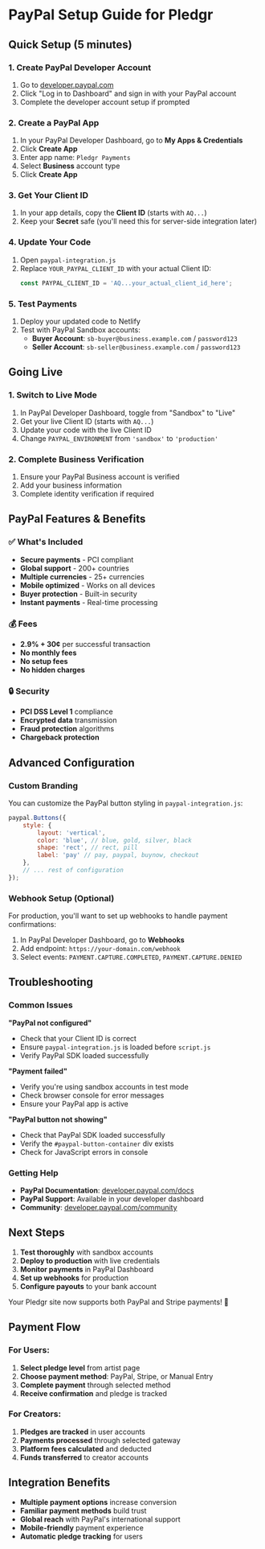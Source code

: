 # PayPal Setup Guide for Pledgr

## Quick Setup (5 minutes)

### 1. Create PayPal Developer Account
1. Go to [developer.paypal.com](https://developer.paypal.com)
2. Click "Log in to Dashboard" and sign in with your PayPal account
3. Complete the developer account setup if prompted

### 2. Create a PayPal App
1. In your PayPal Developer Dashboard, go to **My Apps & Credentials**
2. Click **Create App**
3. Enter app name: `Pledgr Payments`
4. Select **Business** account type
5. Click **Create App**

### 3. Get Your Client ID
1. In your app details, copy the **Client ID** (starts with `AQ...`)
2. Keep your **Secret** safe (you'll need this for server-side integration later)

### 4. Update Your Code
1. Open `paypal-integration.js`
2. Replace `YOUR_PAYPAL_CLIENT_ID` with your actual Client ID:
   ```javascript
   const PAYPAL_CLIENT_ID = 'AQ...your_actual_client_id_here';
   ```

### 5. Test Payments
1. Deploy your updated code to Netlify
2. Test with PayPal Sandbox accounts:
   - **Buyer Account**: `sb-buyer@business.example.com` / `password123`
   - **Seller Account**: `sb-seller@business.example.com` / `password123`

## Going Live

### 1. Switch to Live Mode
1. In PayPal Developer Dashboard, toggle from "Sandbox" to "Live"
2. Get your live Client ID (starts with `AQ...`)
3. Update your code with the live Client ID
4. Change `PAYPAL_ENVIRONMENT` from `'sandbox'` to `'production'`

### 2. Complete Business Verification
1. Ensure your PayPal Business account is verified
2. Add your business information
3. Complete identity verification if required

## PayPal Features & Benefits

### ✅ What's Included
- **Secure payments** - PCI compliant
- **Global support** - 200+ countries
- **Multiple currencies** - 25+ currencies
- **Mobile optimized** - Works on all devices
- **Buyer protection** - Built-in security
- **Instant payments** - Real-time processing

### 💰 Fees
- **2.9% + 30¢** per successful transaction
- **No monthly fees**
- **No setup fees**
- **No hidden charges**

### 🔒 Security
- **PCI DSS Level 1** compliance
- **Encrypted data** transmission
- **Fraud protection** algorithms
- **Chargeback protection**

## Advanced Configuration

### Custom Branding
You can customize the PayPal button styling in `paypal-integration.js`:

```javascript
paypal.Buttons({
    style: {
        layout: 'vertical',
        color: 'blue', // blue, gold, silver, black
        shape: 'rect', // rect, pill
        label: 'pay' // pay, paypal, buynow, checkout
    },
    // ... rest of configuration
});
```

### Webhook Setup (Optional)
For production, you'll want to set up webhooks to handle payment confirmations:

1. In PayPal Developer Dashboard, go to **Webhooks**
2. Add endpoint: `https://your-domain.com/webhook`
3. Select events: `PAYMENT.CAPTURE.COMPLETED`, `PAYMENT.CAPTURE.DENIED`

## Troubleshooting

### Common Issues

**"PayPal not configured"**
- Check that your Client ID is correct
- Ensure `paypal-integration.js` is loaded before `script.js`
- Verify PayPal SDK loaded successfully

**"Payment failed"**
- Verify you're using sandbox accounts in test mode
- Check browser console for error messages
- Ensure your PayPal app is active

**"PayPal button not showing"**
- Check that PayPal SDK loaded successfully
- Verify the `#paypal-button-container` div exists
- Check for JavaScript errors in console

### Getting Help
- **PayPal Documentation**: [developer.paypal.com/docs](https://developer.paypal.com/docs)
- **PayPal Support**: Available in your developer dashboard
- **Community**: [developer.paypal.com/community](https://developer.paypal.com/community)

## Next Steps

1. **Test thoroughly** with sandbox accounts
2. **Deploy to production** with live credentials
3. **Monitor payments** in PayPal Dashboard
4. **Set up webhooks** for production
5. **Configure payouts** to your bank account

Your Pledgr site now supports both PayPal and Stripe payments! 🚀

## Payment Flow

### For Users:
1. **Select pledge level** from artist page
2. **Choose payment method**: PayPal, Stripe, or Manual Entry
3. **Complete payment** through selected method
4. **Receive confirmation** and pledge is tracked

### For Creators:
1. **Pledges are tracked** in user accounts
2. **Payments processed** through selected gateway
3. **Platform fees calculated** and deducted
4. **Funds transferred** to creator accounts

## Integration Benefits

- **Multiple payment options** increase conversion
- **Familiar payment methods** build trust
- **Global reach** with PayPal's international support
- **Mobile-friendly** payment experience
- **Automatic pledge tracking** for users 